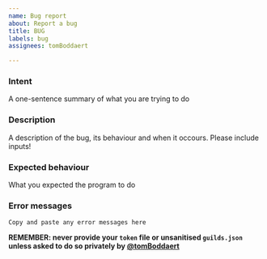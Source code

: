 ```yaml
---
name: Bug report
about: Report a bug
title: BUG
labels: bug
assignees: tomBoddaert

---
```


### Intent

A one-sentence summary of what you are trying to do

### Description

A description of the bug, its behaviour and when it occours.
Please include inputs!

### Expected behaviour

What you expected the program to do

### Error messages
```
Copy and paste any error messages here
```


**REMEMBER: never provide your `token` file or unsanitised `guilds.json` unless asked to do so privately by [@tomBoddaert](https://github.com/tomBoddaert)**
